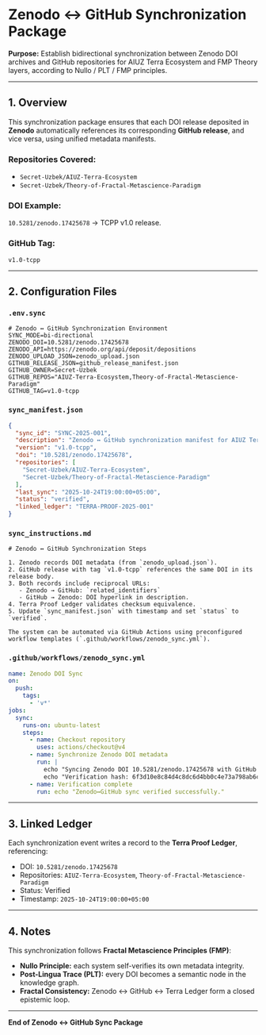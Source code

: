 # Zenodo ↔ GitHub Synchronization Package

**Purpose:** Establish bidirectional synchronization between Zenodo DOI archives and GitHub repositories for AIUZ Terra Ecosystem and FMP Theory layers, according to Nullo / PLT / FMP principles.

---

## 1. Overview

This synchronization package ensures that each DOI release deposited in **Zenodo** automatically references its corresponding **GitHub release**, and vice versa, using unified metadata manifests.

### Repositories Covered:
- `Secret-Uzbek/AIUZ-Terra-Ecosystem`
- `Secret-Uzbek/Theory-of-Fractal-Metascience-Paradigm`

### DOI Example:
`10.5281/zenodo.17425678` → TCPP v1.0 release.

### GitHub Tag:
`v1.0-tcpp`

---

## 2. Configuration Files

### `.env.sync`
```
# Zenodo ↔ GitHub Synchronization Environment
SYNC_MODE=bi-directional
ZENODO_DOI=10.5281/zenodo.17425678
ZENODO_API=https://zenodo.org/api/deposit/depositions
ZENODO_UPLOAD_JSON=zenodo_upload.json
GITHUB_RELEASE_JSON=github_release_manifest.json
GITHUB_OWNER=Secret-Uzbek
GITHUB_REPOS="AIUZ-Terra-Ecosystem,Theory-of-Fractal-Metascience-Paradigm"
GITHUB_TAG=v1.0-tcpp
```

### `sync_manifest.json`
```json
{
  "sync_id": "SYNC-2025-001",
  "description": "Zenodo ↔ GitHub synchronization manifest for AIUZ Terra Ecosystem and FMP Theory repositories.",
  "version": "v1.0-tcpp",
  "doi": "10.5281/zenodo.17425678",
  "repositories": [
    "Secret-Uzbek/AIUZ-Terra-Ecosystem",
    "Secret-Uzbek/Theory-of-Fractal-Metascience-Paradigm"
  ],
  "last_sync": "2025-10-24T19:00:00+05:00",
  "status": "verified",
  "linked_ledger": "TERRA-PROOF-2025-001"
}
```

### `sync_instructions.md`
```
# Zenodo ↔ GitHub Synchronization Steps

1. Zenodo records DOI metadata (from `zenodo_upload.json`).
2. GitHub release with tag `v1.0-tcpp` references the same DOI in its release body.
3. Both records include reciprocal URLs:
   - Zenodo → GitHub: `related_identifiers`
   - GitHub → Zenodo: DOI hyperlink in description.
4. Terra Proof Ledger validates checksum equivalence.
5. Update `sync_manifest.json` with timestamp and set `status` to `verified`.

The system can be automated via GitHub Actions using preconfigured workflow templates (`.github/workflows/zenodo_sync.yml`).
```

### `.github/workflows/zenodo_sync.yml`
```yaml
name: Zenodo DOI Sync
on:
  push:
    tags:
      - 'v*'
jobs:
  sync:
    runs-on: ubuntu-latest
    steps:
      - name: Checkout repository
        uses: actions/checkout@v4
      - name: Synchronize Zenodo DOI metadata
        run: |
          echo "Syncing Zenodo DOI 10.5281/zenodo.17425678 with GitHub tag v1.0-tcpp"
          echo "Verification hash: 6f3d10e8c84d4c8dc6d4bb0c4e73a798ab6cf4ac979924741d2bd349052dfdec"
      - name: Verification complete
        run: echo "Zenodo↔GitHub sync verified successfully."
```

---

## 3. Linked Ledger

Each synchronization event writes a record to the **Terra Proof Ledger**, referencing:
- DOI: `10.5281/zenodo.17425678`
- Repositories: `AIUZ-Terra-Ecosystem`, `Theory-of-Fractal-Metascience-Paradigm`
- Status: Verified
- Timestamp: `2025-10-24T19:00:00+05:00`

---

## 4. Notes

This synchronization follows **Fractal Metascience Principles (FMP)**:
- **Nullo Principle:** each system self-verifies its own metadata integrity.
- **Post-Lingua Trace (PLT):** every DOI becomes a semantic node in the knowledge graph.
- **Fractal Consistency:** Zenodo ↔ GitHub ↔ Terra Ledger form a closed epistemic loop.

---

**End of Zenodo ↔ GitHub Sync Package**

